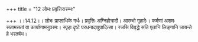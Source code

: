 +++
title = "12 लोभः प्रवृत्तिरारम्भः"

+++
।।14.12।। लोभः प्राप्ताधिके गर्धः। प्रवृत्तिः अग्निहोत्रादौ। आरम्भो
गृहादेः। कर्मणां अशमः सतामसतां वा कार्याणामनुपरमः। स्पृहा दृष्टे
परधनादावुपादित्सा। रजसि विवृद्धे सति एतानि लिङ्गानि जायन्ते हे भरतर्षभ।
